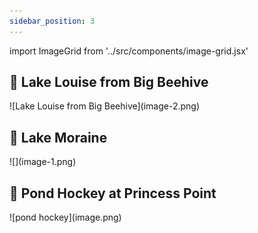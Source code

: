 ```yaml
---
sidebar_position: 3
---
```


import ImageGrid from '../src/components/image-grid.jsx'

## 📌 Lake Louise from Big Beehive

<ImageGrid>
![Lake Louise from Big Beehive](image-2.png)
</ImageGrid>

## 📌 Lake Moraine

<ImageGrid>
![](image-1.png)
</ImageGrid>

## 📌 Pond Hockey at Princess Point

<ImageGrid>
![pond hockey](image.png)
</ImageGrid>
